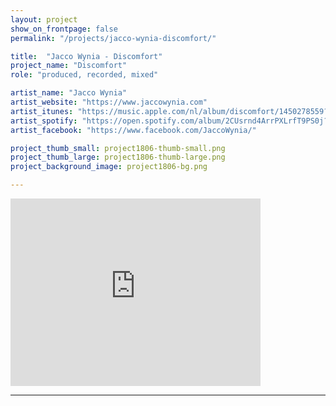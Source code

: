 ```yaml
---
layout: project
show_on_frontpage: false
permalink: "/projects/jacco-wynia-discomfort/"

title:  "Jacco Wynia - Discomfort"
project_name: "Discomfort"
role: "produced, recorded, mixed"

artist_name: "Jacco Wynia"
artist_website: "https://www.jaccowynia.com"
artist_itunes: "https://music.apple.com/nl/album/discomfort/1450278559?l=en"
artist_spotify: "https://open.spotify.com/album/2CUsrnd4ArrPXLrfT9PS0j?si=oiiCMu28TxenS3Mibc2GsQ"
artist_facebook: "https://www.facebook.com/JaccoWynia/"

project_thumb_small: project1806-thumb-small.png
project_thumb_large: project1806-thumb-large.png
project_background_image: project1806-bg.png

---
```



<iframe src="https://open.spotify.com/embed/album/2CUsrnd4ArrPXLrfT9PS0j" width="400" height="300" frameborder="0" allowtransparency="true" allow="encrypted-media"></iframe>

---
